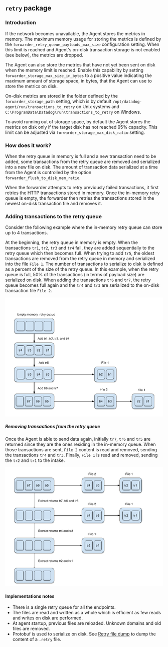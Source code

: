 ## `retry` package 
### Introduction

If the network becomes unavailable, the Agent stores the metrics in memory.
The maximum memory usage for storing the metrics is defined by the `forwarder_retry_queue_payloads_max_size` configuration setting. When this limit is reached and Agent's on-disk transaction storage is not enabled (see below), the metrics are dropped.

The Agent can also store the metrics that have not yet been sent on disk when the memory limit is reached.
Enable this capability by setting `forwarder_storage_max_size_in_bytes` to a positive value indicating the maximum amount of storage space, in bytes, that the Agent can use to store the metrics on disk.

On-disk metrics are stored in the folder defined by the `forwarder_storage_path` setting, which is by default `/opt/datadog-agent/run/transactions_to_retry` on Unix systems and `C:\ProgramData\Datadog\run\transactions_to_retry` on Windows.

To avoid running out of storage space, by default the Agent stores the metrics on disk only if the target disk has not reached 95% capacity. This limit can be adjusted via `forwarder_storage_max_disk_ratio` setting.

### How does it work?

When the retry queue in memory is full and a new transaction need to be added, some transactions from the retry queue are removed and serialized into a new file on disk. The amount of transaction data serialized at a time from the Agent is controlled by the option `forwarder_flush_to_disk_mem_ratio`.

When the forwarder attempts to retry previously failed transactions, it first retries the HTTP transactions stored in memory. Once the in-memory retry queue is empty, the forwarder then retries the transactions stored in the newest on-disk transaction file and removes it.

### Adding transactions to the retry queue

Consider the following example where the in-memory retry queue can store up to 4 transactions.

At the beginning, the retry queue in memory is empty. When the transactions `tr1`, `tr2`, `tr3` and `tr4` fail, they are added sequentially to the retry queue which then becomes full. When trying to add `tr5`, the oldest transactions are removed from the retry queue in memory and serialized into the file `File 1`. The number of transactions to serialize to disk is defined as a percent of the size of the retry queue. In this example, when the retry queue is full, 50% of the transactions (in terms of payload size) are serialized on disk. 
When adding the transactions `tr6` and `tr7`, the retry queue becomes full again and the `tr4` and `tr3` are serialized to the on-disk transaction file `File 2`.

![Adding transactions to the retry queue](images/Enqueue.png)

##### Removing transactions from the retry queue

Once the Agent is able to send data again, initially `tr7`, `tr6` and `tr5` are returned since they are the ones residing in the in-memory queue.
When those transactions are sent, `File 2` content is read and removed, sending the transactions `tr4` and `tr3`.
Finally, `File 1` is read and removed, sending the `tr2` and `tr1` to the intake.

![Removing transactions from the retry queue](images/Extract.png)

#### Implementations notes

* There is a single retry queue for all the endpoints.
* The files are read and written as a whole which is efficient as few reads and writes on disk are performed.
* At agent startup, previous files are reloaded. Unknown domains and old files are removed.
* Protobuf is used to serialize on disk. See [Retry file dump](https://github.com/DataDog/datadog-agent/blob/main/tools/retry_file_dump/README.md) to dump the content of a `.retry` file.
